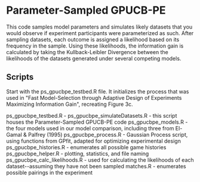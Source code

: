 # Parameter-Sampled GPUCB-PE

This code samples model parameters and simulates likely datasets that you would observe if experiment participants were parameterized as such. After sampling datasets, each outcome is assigned a likelihood based on its frequency in the sample. Using these likelihoods, the information gain is calculated by taking the Kullback-Leibler Divergence between the likelihoods of the datasets generated under several competing models.  


## Scripts

Start with the ps_gpucbpe_testbed.R file. It initializes the process that was used in "Fast Model-Selection through Adaptive Design of Experiments Maximizing Information Gain", recreating Figure 3c. 

ps_gpucbpe_testbed.R - 
ps_gpucbpe_simulateDatasets.R - this script houses the Parameter-Sampled GPUCB-PE code
ps_gpucbpe_models.R - the four models used in our model comparison, including three from El-Gamal & Palfrey (1995)
ps_gpucbpe_process.R - Gaussian Process script, using functions from GPfit, adapted for optimizing experimental design 
ps_gpucbpe_histories.R - enumerates all possible game histories 
ps_gpucbpe_helper.R - plotting, statistics, and file naming
ps_gpucbpe_calc_likelihoods.R - used for calculating the likelihoods of each dataset--assuming they have not been sampled
matches.R - enumerates possible pairings in the experiment

